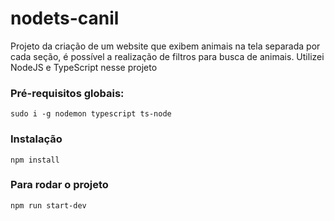 # nodets-canil
Projeto da criação de um website que exibem animais na tela separada por cada seção, é possível a realização de filtros para busca de animais. Utilizei NodeJS e TypeScript nesse projeto

### Pré-requisitos globais:
`sudo i -g nodemon typescript ts-node`

### Instalação
`npm install`

### Para rodar o projeto
`npm run start-dev`
